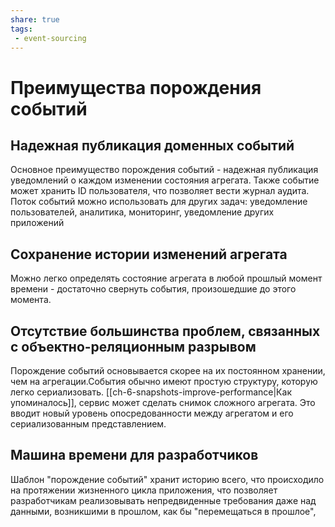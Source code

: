 ```yaml
---
share: true
tags:
 - event-sourcing
---
```

# Преимущества порождения событий
## Надежная публикация доменных событий
Основное преимущество порождения событий - надежная публикация уведомлений о каждом изменении состояния агрегата. Также событие может хранить ID пользователя, что позволяет вести журнал аудита. Поток событий можно использовать для других задач: уведомление пользователей, аналитика, мониторинг, уведомление других приложений
## Сохранение истории изменений агрегата
Можно легко определять состояние агрегата в любой прошлый момент времени - достаточно свернуть события, произошедшие до этого момента.
## Отсутствие большинства проблем, связанных с объектно-реляционным разрывом
Порождение событий основывается скорее на их постоянном хранении, чем на агрегации.События обычно имеют простую структуру, которую легко сериализовать. [[ch-6-snapshots-improve-performance|Как упоминалось]], сервис может сделать снимок сложного агрегата. Это вводит новый уровень опосредованности между агрегатом и его сериализованным представлением.
## Машина времени для разработчиков
Шаблон "порождение событий" хранит историю всего, что происходило на протяжении жизненного цикла приложения, что позволяет разработчикам реализовывать непредвиденные требования даже над данными, возникшими в прошлом, как бы "перемещаться в прошлое",